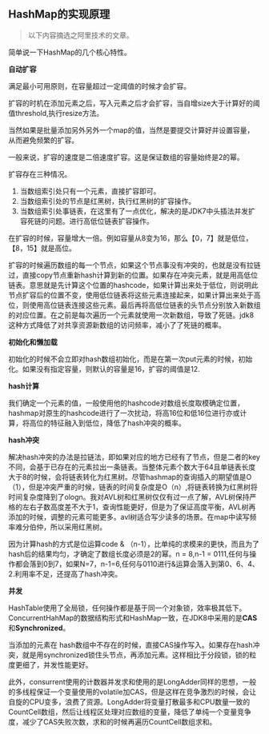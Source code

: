 ## HashMap的实现原理

> 以下内容摘选之阿里技术的文章。

简单说一下HashMap的几个核心特性。

**自动扩容**

满足最小可用原则，在容量超过一定阈值的时候才会扩容。

扩容的时机在添加元素之后，写入元素之后才会扩容，当自增size大于计算好的阈值threshold,执行resize方法。

当然如果是批量添加另外另外一个map的值，当然是要提交计算好并设置容量，从而避免频繁的扩容。

一般来说，扩容的速度是二倍速度扩容。这是保证数组的容量始终是2的幂。

扩容存在三种情况。

1. 当数组索引处只有一个元素，直接扩容即可。
2. 当数组索引处的节点是红黑树，执行红黑树的扩容操作。
3. 当数组索引处事链表，在这里有了一点优化，解决的是JDK7中头插法并发扩容死链的问题。进行高低位链表扩容操作。

在扩容的时候，容量增大一倍。例如容量从8变为16，那么【0，7】就是低位，【8，15】就是高位。

扩容的时候遍历数组的每一个节点，如果这个节点事没有冲突的，也就是没有拉链过，直接copy节点重新hash计算到新的位置。如果存在冲突元素，就是用高低位链表。意思就是先计算这个位置的hashcode，如果计算出来处于低位，则说明此节点扩容后的位置不变，使用低位链表将这些元素连接起来，如果计算出来处于高位，则使用高位链表连接这些元素。最后再将高低位链表的头节点分别放入新数组的对应位置。在之前是每次遍历一个元素就使用一次新数组，导致了死链。jdk8这种方式降低了对共享资源新数组的访问频率，减小了了死链的概率。

**初始化和懒加载**

初始化的时候不会立即对hash数组初始化，而是在第一次put元素的时候，初始化。如果没有指定容量，则默认的容量是16，扩容的阈值是12.

**hash计算**

我们确定一个元素的值，一般使用他的hashcode对数组长度取模确定位置，hashmap对原生的hashcode进行了一次扰动，将高16位和低16位进行亦或计算，将高位的特征融入到低位，降低了hash冲突的概率。

**hash冲突**

解决hash冲突的办法是拉链法，即如果对应的地方已经有了节点，但是二者的key不同，会基于已存在的元素拉出一条链表。当整体元素个数大于64且单链表长度大于8的时候，会将链表转化为红黑树。尽管hashmap的查询插入的期望值是O（1），但是冲突严重的时候，链表的时间复杂度是O（n）,将链表转换为红黑树将时间复杂度降到了ologn。我对AVL树和红黑树仅仅有过一点了解，AVL树保持严格的左右子数高度差不大于1，查询性能更好，但是为了保证高度平衡，AVL树再添加的时候，调整的元素可能更多。avl树适合写少读多的场景。在map中读写频率难分伯仲，所以采用红黑树。

因为计算hash的方式是位运算code & （n-1），比单纯的求模来的更快，而且为了hash后的结果均匀，才确定了数组长度必须是2的幂。n = 8,n-1 = 0111,任何与操作都会落到0到7，如果N=7，n-1=6,任何与0110进行&运算会落入到第0、6、4、2.利用率不足，还提高了hash冲突。

**并发**

HashTable使用了全局锁，任何操作都是基于同一个对象锁，效率极其低下。ConcurrentHahMap的数据结构形式和HashMap一致，在JDK8中采用的是**CAS**和**Synchronized**。

当添加的元素在 hash数组中不存在的时候，直接CAS操作写入。如果存在hash冲突，就是用synchronized锁住头节点，再添加元素。这样相比于分段锁，锁的粒度更细了，并发性能更好。

此外，consurrent使用的计数器并发求和使用的是LongAdder同样的思想，一般的多线程保证一个变量使用的volatile加CAS，但是这样在竞争激烈的时候，会让自旋的CPU变多，浪费了资源。LongAdder将变量打散最多和CPU数量一致的CountCell数组，然后让线程区处理对应数组的变量，降低了单纯一个变量竞争度，减少了CAS失败次数，求和的时候再遍历CountCell数组求和。

